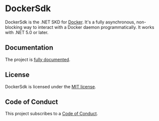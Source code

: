 # DockerSdk
DockerSdk is the .NET SKD for [Docker](https://www.docker.com/). It's a fully asynchronous, non-blocking way to interact with a Docker daemon programmatically. It works 
with .NET 5.0 or later.

## Documentation
The project is [fully documented](www/index.html).

## License
DockerSdk is licensed under the [MIT license](articles/LICENSE.md).

## Code of Conduct
This project subscribes to a [Code of Conduct](articles/CODE-OF-CONDUCT.md).
